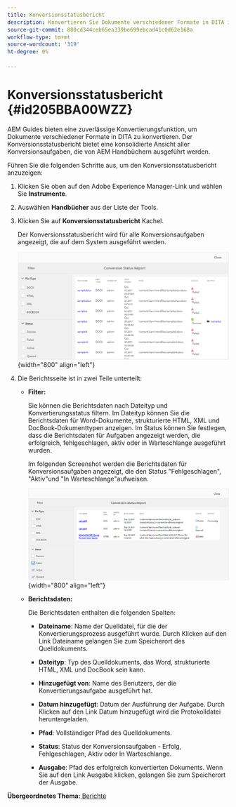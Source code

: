 ```yaml
---
title: Konversionsstatusbericht
description: Konvertieren Sie Dokumente verschiedener Formate in DITA in AEM Guides. Erfahren Sie, wie Sie Filter hinzufügen und einen Konversionsstatusbericht anzeigen.
source-git-commit: 880cd344ceb65ea339be699ebcad41c0d62e168a
workflow-type: tm+mt
source-wordcount: '319'
ht-degree: 0%

---
```


# Konversionsstatusbericht {#id205BBA00WZZ}

AEM Guides bieten eine zuverlässige Konvertierungsfunktion, um Dokumente verschiedener Formate in DITA zu konvertieren. Der Konversionsstatusbericht bietet eine konsolidierte Ansicht aller Konversionsaufgaben, die von AEM Handbüchern ausgeführt werden.

Führen Sie die folgenden Schritte aus, um den Konversionsstatusbericht anzuzeigen:

1. Klicken Sie oben auf den Adobe Experience Manager-Link und wählen Sie **Instrumente**.

1. Auswählen **Handbücher** aus der Liste der Tools.

1. Klicken Sie auf **Konversionsstatusbericht** Kachel.

   Der Konversionsstatusbericht wird für alle Konversionsaufgaben angezeigt, die auf dem System ausgeführt werden.

   ![](images/conversion-status-report.png){width="800" align="left"}

1. Die Berichtsseite ist in zwei Teile unterteilt:

   - **Filter:**

     Sie können die Berichtsdaten nach Dateityp und Konvertierungsstatus filtern. Im Dateityp können Sie die Berichtsdaten für Word-Dokumente, strukturierte HTML, XML und DocBook-Dokumenttypen anzeigen. Im Status können Sie festlegen, dass die Berichtsdaten für Aufgaben angezeigt werden, die erfolgreich, fehlgeschlagen, aktiv oder in Warteschlange ausgeführt wurden.

     Im folgenden Screenshot werden die Berichtsdaten für Konversionsaufgaben angezeigt, die den Status &quot;Fehlgeschlagen&quot;, &quot;Aktiv&quot;und &quot;In Warteschlange&quot;aufweisen.

     ![](images/conversion-report-failed-active-queued.png){width="800" align="left"}

   - **Berichtsdaten:**

     Die Berichtsdaten enthalten die folgenden Spalten:

      - **Dateiname**: Name der Quelldatei, für die der Konvertierungsprozess ausgeführt wurde. Durch Klicken auf den Link Dateiname gelangen Sie zum Speicherort des Quelldokuments.

      - **Dateityp**: Typ des Quelldokuments, das Word, strukturierte HTML, XML und DocBook sein kann.

      - **Hinzugefügt von**: Name des Benutzers, der die Konvertierungsaufgabe ausgeführt hat.

      - **Datum hinzugefügt**: Datum der Ausführung der Aufgabe. Durch Klicken auf den Link Datum hinzugefügt wird die Protokolldatei heruntergeladen.

      - **Pfad**: Vollständiger Pfad des Quelldokuments.

      - **Status**: Status der Konversionsaufgaben - Erfolg, Fehlgeschlagen, Aktiv oder In Warteschlange.

      - **Ausgabe**: Pfad des erfolgreich konvertierten Dokuments. Wenn Sie auf den Link Ausgabe klicken, gelangen Sie zum Speicherort der Ausgabe.


**Übergeordnetes Thema:**[ Berichte](reports-intro.md)
